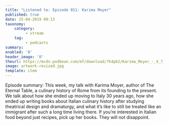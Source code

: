 ```yaml
---
title: "Listened to: Episode 011: Karima Moyer"
published: true
date: 25-04-2019 09:13
taxonomy:
    category:
         - stream
    tag:
         - podcasts
summary:
enabled: '0'
header_image: '0'
theurl: https://mcdn.podbean.com/mf/download/7h4p62/Karima_Moyer_-_4_7_19_5_16_PM.m4a
image: artwork-resized.jpg
template: item
---
```

 
Episode summary: This week, my talk with Karima Moyer, author of The Eternal Table, a culinary history of Rome from its founding to the present. We talk about how she ended up moving to Italy 30 years ago, how she ended up writing books about Italian culinary history after studying theatrical design and dramaturgy, and what it’s like to still be treated like an immigrant after such a long time living there. If you’re interested in Italian food beyond just recipes, pick up her books. They will not disappoint. 

